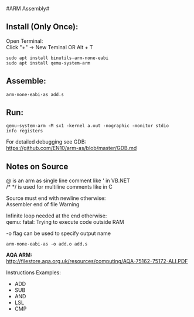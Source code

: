 #ARM Assembly#

Install (Only Once):    
-
Open Terminal:  
Click "+" -> New Teminal OR Alt + T     

    sudo apt install binutils-arm-none-eabi 
    sudo apt install qemu-system-arm    

Assemble:    
-
    arm-none-eabi-as add.s

Run:    
-
    qemu-system-arm -M sx1 -kernel a.out -nographic -monitor stdio  
    info registers

For detailed debugging see GDB:     
https://github.com/EN10/arm-as/blob/master/GDB.md   

Notes on Source
-
@ is an arm as single line comment like ' in VB.NET     
/*  */ is used for multiline comments like in C

Source must end with newline otherwise:  
Assembler end of file Warning  

Infinite loop needed at the end otherwise:  
qemu: fatal: Trying to execute code outside RAM

-o flag can be used to specify output name  

    arm-none-eabi-as -o add.o add.s

**AQA ARM:**     
http://filestore.aqa.org.uk/resources/computing/AQA-75162-75172-ALI.PDF 

Instructions Examples:  
*   ADD 
*   SUB
*   AND 
*   LSL
*   CMP